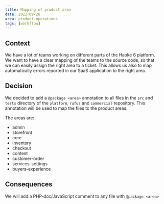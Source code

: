```yaml
---
title: Mapping of product area
date: 2022-09-28
area: product-operations
tags: [workflow]
---
```


## Context

We have a lot of teams working on different parts of the Haoke 6 platform.
We want to have a clear mapping of the teams to the source code, so that we can easily assign the right area to a ticket.
This allows us also to map automatically errors reported in our SaaS application to the right area.

## Decision

We decided to add a `@package <area>` annotation to all files in the `src` and `tests` directory of the `platform`, `rufus` and `commercial` repository.
This annotation will be used to map the files to the product areas.

The areas are:

- admin
- storefront
- core
- inventory
- checkout
- content
- customer-order
- services-settings
- buyers-experience

## Consequences

We will add a PHP-doc/JavaScript comment to any file with `@package <area>`
